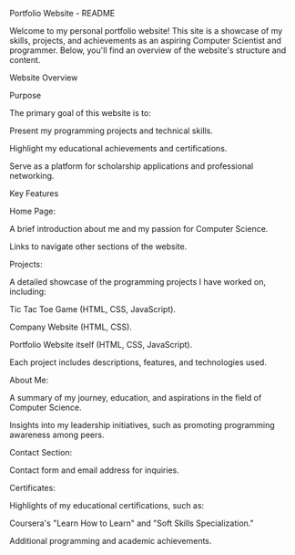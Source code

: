 Portfolio Website - README

Welcome to my personal portfolio website! This site is a showcase of my skills, projects, and achievements as an aspiring Computer Scientist and programmer. Below, you'll find an overview of the website's structure and content.

Website Overview

Purpose

The primary goal of this website is to:

Present my programming projects and technical skills.

Highlight my educational achievements and certifications.

Serve as a platform for scholarship applications and professional networking.

Key Features

Home Page:

A brief introduction about me and my passion for Computer Science.

Links to navigate other sections of the website.

Projects:

A detailed showcase of the programming projects I have worked on, including:

Tic Tac Toe Game (HTML, CSS, JavaScript).

Company Website (HTML, CSS).

Portfolio Website itself (HTML, CSS, JavaScript).

Each project includes descriptions, features, and technologies used.

About Me:

A summary of my journey, education, and aspirations in the field of Computer Science.

Insights into my leadership initiatives, such as promoting programming awareness among peers.

Contact Section:

Contact form and email address for inquiries.

Certificates:

Highlights of my educational certifications, such as:

Coursera's "Learn How to Learn" and "Soft Skills Specialization."

Additional programming and academic achievements.

